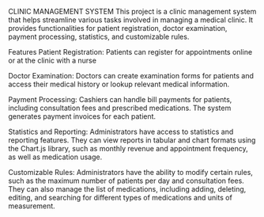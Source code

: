 CLINIC MANAGEMENT SYSTEM
This project is a clinic management system that helps streamline various tasks involved in managing a medical clinic. It provides functionalities for patient registration, doctor examination, payment processing, statistics, and customizable rules.

Features
Patient Registration: Patients can register for appointments online or at the clinic with a nurse

Doctor Examination: Doctors can create examination forms for patients and access their medical history or lookup relevant medical information.

Payment Processing: Cashiers can handle bill payments for patients, including consultation fees and prescribed medications. The system generates payment invoices for each patient.

Statistics and Reporting: Administrators have access to statistics and reporting features. They can view reports in tabular and chart formats using the Chart.js library, such as monthly revenue and appointment frequency, as well as medication usage.

Customizable Rules: Administrators have the ability to modify certain rules, such as the maximum number of patients per day and consultation fees. They can also manage the list of medications, including adding, deleting, editing, and searching for different types of medications and units of measurement.

